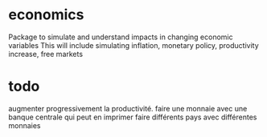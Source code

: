 # economics
Package to simulate and understand impacts in changing economic variables
This will include simulating inflation, monetary policy, productivity increase, free markets

# todo
augmenter progressivement la productivité.
faire une monnaie avec une banque centrale qui peut en imprimer
faire différents pays avec différentes monnaies

